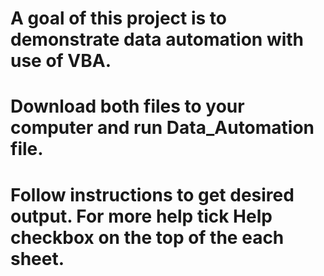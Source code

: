 # A goal of this project is to demonstrate data automation with use of VBA.
# Download both files to your computer and run Data_Automation file.
# Follow instructions to get desired output. For more help tick Help checkbox on the top of the each sheet.
